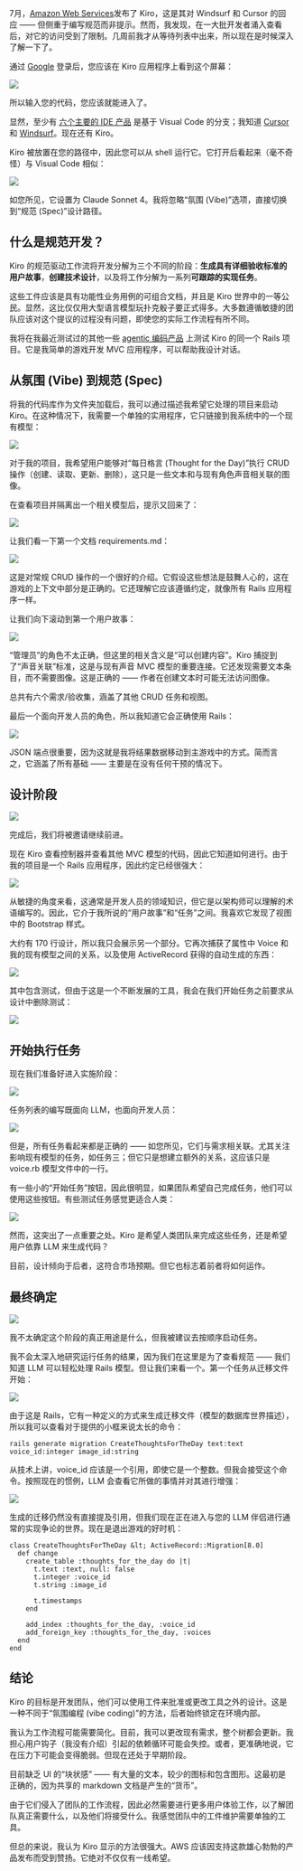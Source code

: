 7月，[Amazon Web Services](https://aws.amazon.com/?utm_content=inline+mention)发布了 Kiro，这是其对 Windsurf 和 Cursor 的回应 —— 但侧重于编写规范而非提示。然而，我发现，在一大批开发者涌入查看后，对它的访问受到了限制。几周前我才从等待列表中出来，所以现在是时候深入了解一下了。

通过 [Google](https://cloud.google.com/?utm_content=inline+mention) 登录后，您应该在 Kiro 应用程序上看到这个屏幕：

[![](https://cdn.thenewstack.io/media/2025/09/875b3758-image-1024x921.png)](https://cdn.thenewstack.io/media/2025/09/875b3758-image-1024x921.png)

所以输入您的代码，您应该就能进入了。

显然，至少有 [六个主要的 IDE 产品](https://visualstudiomagazine.com/articles/2025/07/21/forked-again-awss-kiro-latest-ai-assistant-based-on-vs-code.aspx) 是基于 Visual Code 的分支；我知道 [Cursor](https://thenewstack.io/using-cursor-ai-as-part-of-your-development-workflow/) 和 [Windsurf](https://thenewstack.io/windsurf-an-agentic-ide-that-thinks-and-codes-with-you/)。现在还有 Kiro。

Kiro 被放置在您的路径中，因此您可以从 shell 运行它。它打开后看起来（毫不奇怪）与 Visual Code 相似：

[![](https://cdn.thenewstack.io/media/2025/09/d076719d-image-1-1024x766.png)](https://cdn.thenewstack.io/media/2025/09/d076719d-image-1-1024x766.png)

如您所见，它设置为 Claude Sonnet 4。我将忽略“氛围 (Vibe)”选项，直接切换到“规范 (Spec)”设计路径。

## 什么是规范开发？

Kiro 的规范驱动工作流将开发分解为三个不同的阶段：**生成具有详细验收标准的用户故事**，**创建技术设计**，以及将工作分解为一系列**可跟踪的实现任务**。

这些工件应该是具有功能性业务用例的可组合文档，并且是 Kiro 世界中的一等公民。显然，这比仅仅用大型语言模型玩扑克骰子要正式得多。大多数遵循敏捷的团队应该对这个提议的过程没有问题，即使您的实际工作流程有所不同。

我将在我最近测试过的其他一些 [agentic 编码产品](https://thenewstack.io/developer-walk-through-of-auggie-cli-an-agentic-terminal-app/) 上测试 Kiro 的同一个 Rails 项目。它是我简单的游戏开发 MVC 应用程序，可以帮助我设计对话。

## 从氛围 (Vibe) 到规范 (Spec)

将我的代码库作为文件夹加载后，我可以通过描述我希望它处理的项目来启动 Kiro。在这种情况下，我需要一个单独的实用程序，它只链接到我系统中的一个现有模型：

[![](https://cdn.thenewstack.io/media/2025/09/b5b5c1b1-image-2.png)](https://cdn.thenewstack.io/media/2025/09/b5b5c1b1-image-2.png)

对于我的项目，我希望用户能够对“每日格言 (Thought for the Day)”执行 CRUD 操作（创建、读取、更新、删除），这只是一些文本和与现有角色声音相关联的图像。

在查看项目并隔离出一个相关模型后，提示又回来了：

[![](https://cdn.thenewstack.io/media/2025/09/5ecee2c1-image-3-600x1024.png)](https://cdn.thenewstack.io/media/2025/09/5ecee2c1-image-3-600x1024.png)

让我们看一下第一个文档 requirements.md：

[![](https://cdn.thenewstack.io/media/2025/09/26709886-image-4-1024x279.png)](https://cdn.thenewstack.io/media/2025/09/26709886-image-4-1024x279.png)

这是对常规 CRUD 操作的一个很好的介绍。它假设这些想法是鼓舞人心的，这在游戏的上下文中部分是正确的。它还理解它应该遵循约定，就像所有 Rails 应用程序一样。

让我们向下滚动到第一个用户故事：

[![](https://cdn.thenewstack.io/media/2025/09/8cdd2a17-image-5-1024x586.png)](https://cdn.thenewstack.io/media/2025/09/8cdd2a17-image-5-1024x586.png)

“管理员”的角色不太正确，但这里的相关含义是“可以创建内容”。Kiro 捕捉到了“声音关联”标准，这是与现有声音 MVC 模型的重要连接。它还发现需要文本条目，而不需要图像。这是正确的 —— 作者在创建文本时可能无法访问图像。

总共有六个需求/验收集，涵盖了其他 CRUD 任务和视图。

最后一个面向开发人员的角色，所以我知道它会正确使用 Rails：

[![](https://cdn.thenewstack.io/media/2025/09/05bda1dc-image-6-1024x487.png)](https://cdn.thenewstack.io/media/2025/09/05bda1dc-image-6-1024x487.png)

JSON 端点很重要，因为这就是我将结果数据移动到主游戏中的方式。简而言之，它涵盖了所有基础 —— 主要是在没有任何干预的情况下。

## 设计阶段

[![](https://cdn.thenewstack.io/media/2025/09/64677c1e-image-7.png)](https://cdn.thenewstack.io/media/2025/09/64677c1e-image-7.png)

完成后，我们将被邀请继续前进。

现在 Kiro 查看控制器并查看其他 MVC 模型的代码，因此它知道如何进行。由于我的项目是一个 Rails 应用程序，因此约定已经很强大：

[![](https://cdn.thenewstack.io/media/2025/09/3d3259eb-image-8-1024x772.png)](https://cdn.thenewstack.io/media/2025/09/3d3259eb-image-8-1024x772.png)

从敏捷的角度来看，这通常是开发人员的领域知识，但它是以架构师可以理解的术语编写的。因此，它介于我所说的“用户故事”和“任务”之间。我喜欢它发现了视图中的 Bootstrap 样式。

大约有 170 行设计，所以我只会展示另一个部分。它再次捕获了属性中 Voice 和我的现有模型之间的关系，以及使用 ActiveRecord 获得的自动生成的东西：

[![](https://cdn.thenewstack.io/media/2025/09/4fd11ee2-image-9-1024x315.png)](https://cdn.thenewstack.io/media/2025/09/4fd11ee2-image-9-1024x315.png)

其中包含测试，但由于这是一个不断发展的工具，我会在我们开始任务之前要求从设计中删除测试：

[![](https://cdn.thenewstack.io/media/2025/09/ebdbaa90-image-10.png)](https://cdn.thenewstack.io/media/2025/09/ebdbaa90-image-10.png)

## 开始执行任务

现在我们准备好进入实施阶段：

[![](https://cdn.thenewstack.io/media/2025/09/ba68ae3d-image-11.png)](https://cdn.thenewstack.io/media/2025/09/ba68ae3d-image-11.png)

任务列表的编写既面向 LLM，也面向开发人员：

[![](https://cdn.thenewstack.io/media/2025/09/9af3b7c3-image-12-1024x639.png)](https://cdn.thenewstack.io/media/2025/09/9af3b7c3-image-12-1024x639.png)

但是，所有任务看起来都是正确的 —— 如您所见，它们与需求相关联。尤其关注影响现有模型的任务，如任务三；但它只是想建立额外的关系，这应该只是 voice.rb 模型文件中的一行。

有一些小的“开始任务”按钮，因此很明显，如果团队希望自己完成任务，他们可以使用这些按钮。有些测试任务感觉更适合人类：

[![](https://cdn.thenewstack.io/media/2025/09/91856d91-image-13.png)](https://cdn.thenewstack.io/media/2025/09/91856d91-image-13.png)

然而，这突出了一点重要之处。Kiro 是希望人类团队来完成这些任务，还是希望用户依靠 LLM 来生成代码？

目前，设计倾向于后者，这符合市场预期。但它也标志着前者将如何运作。

## 最终确定

[![](https://cdn.thenewstack.io/media/2025/09/2cb730bd-image-14.png)](https://cdn.thenewstack.io/media/2025/09/2cb730bd-image-14.png)

我不太确定这个阶段的真正用途是什么，但我被建议去按顺序启动任务。

我不会太深入地研究运行任务的结果，因为我们在这里是为了查看规范 —— 我们知道 LLM 可以轻松处理 Rails 模型。但让我们来看一个。第一个任务从迁移文件开始：

[![](https://cdn.thenewstack.io/media/2025/09/b982c14c-image-15.png)](https://cdn.thenewstack.io/media/2025/09/b982c14c-image-15.png)

由于这是 Rails，它有一种定义的方式来生成迁移文件（模型的数据库世界描述），所以我可以查看对于提供的小框来说太长的命令：

`rails generate migration CreateThoughtsForTheDay text:text voice_id:integer image_id:string`

从技术上讲，voice\_id 应该是一个引用，即使它是一个整数。但我会接受这个命令。按照现在的惯例，LLM 会查看它所做的事情并对其进行增强：

[![](https://cdn.thenewstack.io/media/2025/09/8f3a18a7-image-16.png)](https://cdn.thenewstack.io/media/2025/09/8f3a18a7-image-16.png)

生成的迁移仍然没有直接提及引用，但我们现在正在进入与您的 LLM 伴侣进行通常的实现争论的世界。现在是退出游戏的好时机：

```
class CreateThoughtsForTheDay &lt; ActiveRecord::Migration[8.0]
  def change
    create_table :thoughts_for_the_day do |t|
      t.text :text, null: false
      t.integer :voice_id
      t.string :image_id

      t.timestamps
    end

    add_index :thoughts_for_the_day, :voice_id
    add_foreign_key :thoughts_for_the_day, :voices
  end
end
```

## 结论

Kiro 的目标是开发团队，他们可以使用工件来批准或更改工具之外的设计。这是一种不同于“氛围编程 (vibe coding)”的方法，后者始终锁定在环境内部。

我认为工作流程可能需要简化。目前，我可以更改现有需求，整个树都会更新。我担心用户钩子（我没有介绍）引起的依赖循环可能会失控。或者，更准确地说，它在压力下可能会变得脆弱。但现在还处于早期阶段。

目前缺乏 UI 的“块状感” —— 有大量的文本，较少的图标和包含图形。这最初是正确的，因为共享的 markdown 文档是产生的“货币”。

由于它们侵入了团队的工作流程，因此必然需要进行更多用户体验工作，以了解团队真正需要什么，以及他们将接受什么。我感觉团队中的工件维护需要单独的工具。

但总的来说，我认为 Kiro 显示的方法很强大。AWS 应该因支持这款雄心勃勃的产品发布而受到赞扬。它绝对不仅仅有一线希望。